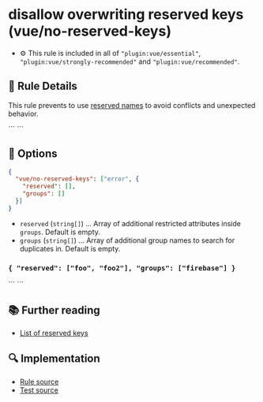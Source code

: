 # disallow overwriting reserved keys (vue/no-reserved-keys)

- :gear: This rule is included in all of `"plugin:vue/essential"`, `"plugin:vue/strongly-recommended"` and `"plugin:vue/recommended"`.

## :book: Rule Details

This rule prevents to use [reserved names](https://github.com/vuejs/eslint-plugin-vue/blob/master/lib/utils/vue-reserved.json) to avoid conflicts and unexpected behavior.

<eslint-code-block :rules="{'vue/no-reserved-keys': ['error']}">
```
<script>
/* ✗ BAD */
export default {
  props: {
    $el: String
  },
  computed: {
    $on: {
      get () {}
    }
  },
  data: {
    _foo: null
  },
  methods: {
    $nextTick () {}
  }
}
</script>
```
</eslint-code-block>

## :wrench: Options

``` json
{
  "vue/no-reserved-keys": ["error", {
    "reserved": [],
    "groups": []
  }]
}
```

- `reserved` (`string[]`) ... Array of additional restricted attributes inside `groups`. Default is empty.
- `groups` (`string[]`) ... Array of additional group names to search for duplicates in. Default is empty.

### `{ "reserved": ["foo", "foo2"], "groups": ["firebase"] }`

<eslint-code-block :rules="{'vue/no-reserved-keys': ['error', {reserved: ['foo', 'foo2'], groups: ['firebase']}]}">
```
<script>
/* ✗ BAD */
export default {
  computed: {
    foo () {}
  },
  firebase: {
    foo2 () {}
  }
}
</script>
```
</eslint-code-block>

## :books: Further reading

- [List of reserved keys](https://github.com/vuejs/eslint-plugin-vue/blob/master/lib/utils/vue-reserved.json)

## :mag: Implementation

- [Rule source](https://github.com/vuejs/eslint-plugin-vue/blob/master/lib/rules/no-reserved-keys.js)
- [Test source](https://github.com/vuejs/eslint-plugin-vue/blob/master/tests/lib/rules/no-reserved-keys.js)
